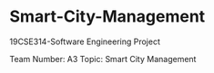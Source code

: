 # Smart-City-Management
19CSE314-Software Engineering Project 

Team Number: A3
Topic: Smart City Management

